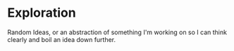 # Exploration
Random Ideas, or an abstraction of something I'm working on so I can think clearly and boil an idea down further.
